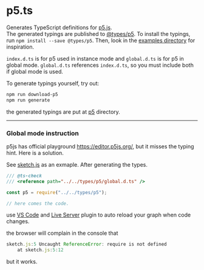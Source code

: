 # p5.ts

Generates TypeScript definitions for [p5.js](http://p5js.org).  
The generated typings are published to [@types/p5](https://www.npmjs.com/package/@types/p5).
To install the typings, run `npm install --save @types/p5`.
Then, look in the [examples directory](./examples) for inspiration.


`index.d.ts` is for p5 used in instance mode and `global.d.ts` is for p5 in global mode. 
`global.d.ts` references `index.d.ts`, so you must include both if global mode is used.

To generate typings yourself, try out:
```sh
npm run download-p5
npm run generate
```

the generated typings are put at [p5](./types/p5) directory.

---

### Global mode instruction

p5js has official playground https://editor.p5js.org/, but it misses the typing hint. Here is a solution.

See [sketch.js](./examples/script/sketch.js) as an exmaple. After generating the types.

```ts
/// @ts-check
/// <reference path="../../types/p5/global.d.ts" />

const p5 = require("../../types/p5");

// here comes the code.
```

use [VS Code](https://code.visualstudio.com/) and  [Live Server](https://marketplace.visualstudio.com/items?itemName=ritwickdey.LiveServer) plugin to auto reload your graph when code changes.

the browser will complain in the console that

```js
sketch.js:5 Uncaught ReferenceError: require is not defined
    at sketch.js:5:12
```

but it works.
